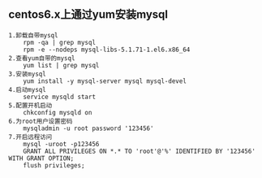 ## centos6.x上通过yum安装mysql
    1.卸载自带mysql
        rpm -qa | grep mysql
        rpm -e --nodeps mysql-libs-5.1.71-1.el6.x86_64
    2.查看yum自带的mysql
        yum list | grep mysql
    3.安装mysql
        yum install -y mysql-server mysql mysql-devel
    4.启动mysql
        service mysqld start
    5.配置开机启动
        chkconfig mysqld on
    6.为root用户设置密码
        mysqladmin -u root password '123456'
    7.开启远程访问
        mysql -uroot -p123456
        GRANT ALL PRIVILEGES ON *.* TO 'root'@'%' IDENTIFIED BY '123456' WITH GRANT OPTION;
        flush privileges;